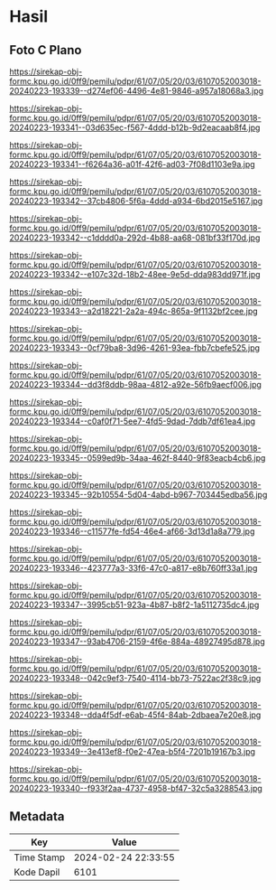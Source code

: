 # Hasil

## Foto C Plano

https://sirekap-obj-formc.kpu.go.id/0ff9/pemilu/pdpr/61/07/05/20/03/6107052003018-20240223-193339--d274ef06-4496-4e81-9846-a957a18068a3.jpg

https://sirekap-obj-formc.kpu.go.id/0ff9/pemilu/pdpr/61/07/05/20/03/6107052003018-20240223-193341--03d635ec-f567-4ddd-b12b-9d2eacaab8f4.jpg

https://sirekap-obj-formc.kpu.go.id/0ff9/pemilu/pdpr/61/07/05/20/03/6107052003018-20240223-193341--f6264a36-a01f-42f6-ad03-7f08d1103e9a.jpg

https://sirekap-obj-formc.kpu.go.id/0ff9/pemilu/pdpr/61/07/05/20/03/6107052003018-20240223-193342--37cb4806-5f6a-4ddd-a934-6bd2015e5167.jpg

https://sirekap-obj-formc.kpu.go.id/0ff9/pemilu/pdpr/61/07/05/20/03/6107052003018-20240223-193342--c1dddd0a-292d-4b88-aa68-081bf33f170d.jpg

https://sirekap-obj-formc.kpu.go.id/0ff9/pemilu/pdpr/61/07/05/20/03/6107052003018-20240223-193342--e107c32d-18b2-48ee-9e5d-dda983dd971f.jpg

https://sirekap-obj-formc.kpu.go.id/0ff9/pemilu/pdpr/61/07/05/20/03/6107052003018-20240223-193343--a2d18221-2a2a-494c-865a-9f1132bf2cee.jpg

https://sirekap-obj-formc.kpu.go.id/0ff9/pemilu/pdpr/61/07/05/20/03/6107052003018-20240223-193343--0cf79ba8-3d96-4261-93ea-fbb7cbefe525.jpg

https://sirekap-obj-formc.kpu.go.id/0ff9/pemilu/pdpr/61/07/05/20/03/6107052003018-20240223-193344--dd3f8ddb-98aa-4812-a92e-56fb9aecf006.jpg

https://sirekap-obj-formc.kpu.go.id/0ff9/pemilu/pdpr/61/07/05/20/03/6107052003018-20240223-193344--c0af0f71-5ee7-4fd5-9dad-7ddb7df61ea4.jpg

https://sirekap-obj-formc.kpu.go.id/0ff9/pemilu/pdpr/61/07/05/20/03/6107052003018-20240223-193345--0599ed9b-34aa-462f-8440-9f83eacb4cb6.jpg

https://sirekap-obj-formc.kpu.go.id/0ff9/pemilu/pdpr/61/07/05/20/03/6107052003018-20240223-193345--92b10554-5d04-4abd-b967-703445edba56.jpg

https://sirekap-obj-formc.kpu.go.id/0ff9/pemilu/pdpr/61/07/05/20/03/6107052003018-20240223-193346--c11577fe-fd54-46e4-af66-3d13d1a8a779.jpg

https://sirekap-obj-formc.kpu.go.id/0ff9/pemilu/pdpr/61/07/05/20/03/6107052003018-20240223-193346--423777a3-33f6-47c0-a817-e8b760ff33a1.jpg

https://sirekap-obj-formc.kpu.go.id/0ff9/pemilu/pdpr/61/07/05/20/03/6107052003018-20240223-193347--3995cb51-923a-4b87-b8f2-1a5112735dc4.jpg

https://sirekap-obj-formc.kpu.go.id/0ff9/pemilu/pdpr/61/07/05/20/03/6107052003018-20240223-193347--93ab4706-2159-4f6e-884a-48927495d878.jpg

https://sirekap-obj-formc.kpu.go.id/0ff9/pemilu/pdpr/61/07/05/20/03/6107052003018-20240223-193348--042c9ef3-7540-4114-bb73-7522ac2f38c9.jpg

https://sirekap-obj-formc.kpu.go.id/0ff9/pemilu/pdpr/61/07/05/20/03/6107052003018-20240223-193348--dda4f5df-e6ab-45f4-84ab-2dbaea7e20e8.jpg

https://sirekap-obj-formc.kpu.go.id/0ff9/pemilu/pdpr/61/07/05/20/03/6107052003018-20240223-193349--3e413ef8-f0e2-47ea-b5f4-7201b19167b3.jpg

https://sirekap-obj-formc.kpu.go.id/0ff9/pemilu/pdpr/61/07/05/20/03/6107052003018-20240223-193340--f933f2aa-4737-4958-bf47-32c5a3288543.jpg


## Metadata

| Key        | Value               |
| ---------- | ------------------- |
| Time Stamp | 2024-02-24 22:33:55 |
| Kode Dapil | 6101                |




